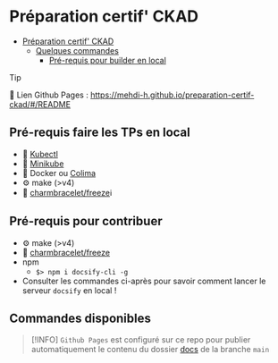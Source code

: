 # Préparation certif' CKAD

- [Préparation certif' CKAD](#préparation-certif-ckad)
  - [Quelques commandes](#quelques-commandes)
    - [Pré-requis pour builder en local](#pré-requis-pour-builder-en-local)

> [!TIP]
> 🔗 Lien Github Pages : <https://mehdi-h.github.io/preparation-certif-ckad/#/README>

## Pré-requis faire les TPs en local

- 🥏 [Kubectl](https://kubernetes.io/fr/docs/tasks/tools/install-kubectl/)
- 🚐 [Minikube](https://kubernetes.io/fr/docs/tasks/tools/install-minikube/)
- 🐳 Docker ou [Colima](https://github.com/abiosoft/colima)
- ⚙️ make (>v4)
- 🧊 [charmbracelet/freeze](https://github.com/charmbracelet/freeze)ℹ️

## Pré-requis pour contribuer

- ⚙️ make (>v4)
- 🧊 [charmbracelet/freeze](https://github.com/charmbracelet/freeze)
- npm
  - `$> npm i docsify-cli -g`
- Consulter les commandes ci-après pour savoir comment lancer le serveur `docsify` en local !

## Commandes disponibles

> [!INFO]
> `Github Pages` est configuré sur ce repo pour publier automatiquement le contenu du dossier [docs](./docs/) de la branche `main`
